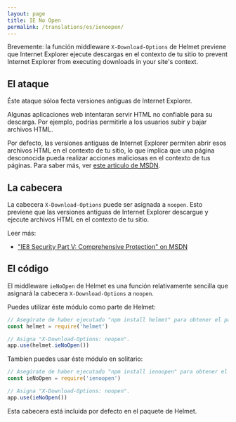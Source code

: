 ```yaml
---
layout: page
title: IE No Open
permalink: /translations/es/ienoopen/
---
```

Brevemente: la función middleware `X-Download-Options` de Helmet previene que Internet Explorer ejecute descargas en el contexto de tu sitio to prevent Internet Explorer from executing downloads in your site's context.

El ataque
----------

Éste ataque sóloa fecta versiones antiguas de Internet Explorer.

Algunas aplicaciones web intentaran servir HTML no confiable para su descarga. Por ejemplo, podrías permitirle a los usuarios subir y bajar archivos HTML.

Por defecto, las versiones antiguas de Internet Explorer permiten abrir esos archivos HTML en el contexto de tu sitio, lo que implica que una página desconocida pueda realizar acciones maliciosas en el contexto de tus páginas. Para saber más, ver [este articulo de MSDN](https://blogs.msdn.microsoft.com/ie/2008/07/02/ie8-security-part-v-comprehensive-protection/).

La cabecera
----------

La cabecera `X-Download-Options` puede ser asignada a `noopen`. Esto previene que las versiones antiguas de Internet Explorer descargue y ejecute archivos HTML en el contexto de tu sitio.

Leer más:

- ["IE8 Security Part V: Comprehensive Protection" on MSDN](https://blogs.msdn.microsoft.com/ie/2008/07/02/ie8-security-part-v-comprehensive-protection/)

El código
--------

El middleware `ieNoOpen` de Helmet es una función relativamente sencilla que asignará la cabecera `X-Download-Options` a `noopen`.

Puedes utilizar éste módulo como parte de Helmet:

```javascript
// Asegúrate de haber ejecutado "npm install helmet" para obtener el paquete de Helmet.
const helmet = require('helmet')

// Asigna "X-Download-Options: noopen".
app.use(helmet.ieNoOpen())
```

Tambien puedes usar éste módulo en solitario:

```javascript
// Asegúrate de haber ejecutado "npm install ienoopen" para obtener el paquete.
const ieNoOpen = require('ienoopen')

// Asigna "X-Download-Options: noopen".
app.use(ieNoOpen())
```

Esta cabecera está incluida por defecto en el paquete de Helmet.
